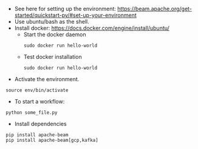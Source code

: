 - See here for setting up the environment: https://beam.apache.org/get-started/quickstart-py/#set-up-your-environment
- Use ubuntu/bash as the shell.
- Install docker: https://docs.docker.com/engine/install/ubuntu/
  - Start the docker daemon
    ```
    sudo docker run hello-world
    ```
  - Test docker installation
    ```
    sudo docker run hello-world
    ```
- Activate the environment.
```
source env/bin/activate
```
- To start a workflow:
```
python some_file.py
```

- Install dependencies
```
pip install apache-beam
pip install apache-beam[gcp,kafka]
```